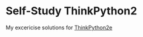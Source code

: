 # Self-Study ThinkPython2
My excericise solutions for [ThinkPython2e](http://greenteapress.com/thinkpython2/html/index.html)
